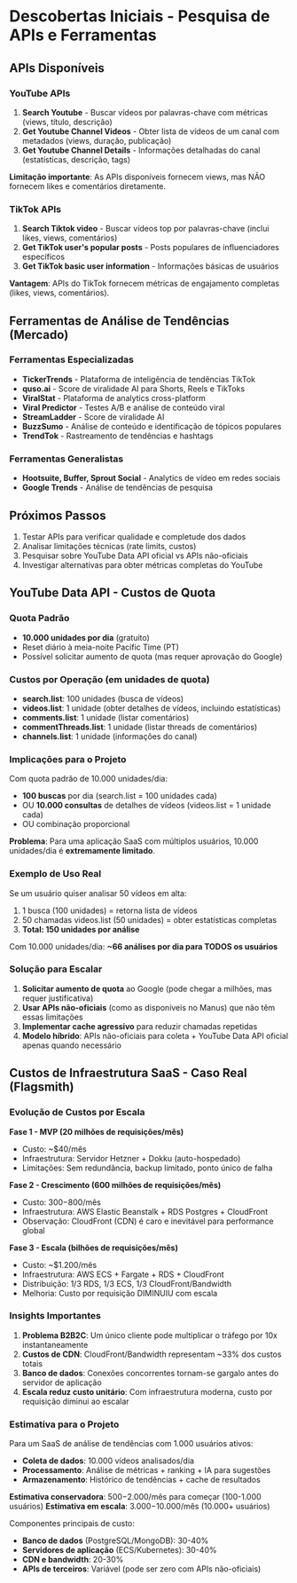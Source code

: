 # Descobertas Iniciais - Pesquisa de APIs e Ferramentas

## APIs Disponíveis

### YouTube APIs
1. **Search Youtube** - Buscar vídeos por palavras-chave com métricas (views, título, descrição)
2. **Get Youtube Channel Videos** - Obter lista de vídeos de um canal com metadados (views, duração, publicação)
3. **Get Youtube Channel Details** - Informações detalhadas do canal (estatísticas, descrição, tags)

**Limitação importante**: As APIs disponíveis fornecem views, mas NÃO fornecem likes e comentários diretamente.

### TikTok APIs
1. **Search Tiktok video** - Buscar vídeos top por palavras-chave (inclui likes, views, comentários)
2. **Get TikTok user's popular posts** - Posts populares de influenciadores específicos
3. **Get TikTok basic user information** - Informações básicas de usuários

**Vantagem**: APIs do TikTok fornecem métricas de engajamento completas (likes, views, comentários).

## Ferramentas de Análise de Tendências (Mercado)

### Ferramentas Especializadas
- **TickerTrends** - Plataforma de inteligência de tendências TikTok
- **quso.ai** - Score de viralidade AI para Shorts, Reels e TikToks
- **ViralStat** - Plataforma de analytics cross-platform
- **Viral Predictor** - Testes A/B e análise de conteúdo viral
- **StreamLadder** - Score de viralidade AI
- **BuzzSumo** - Análise de conteúdo e identificação de tópicos populares
- **TrendTok** - Rastreamento de tendências e hashtags

### Ferramentas Generalistas
- **Hootsuite, Buffer, Sprout Social** - Analytics de vídeo em redes sociais
- **Google Trends** - Análise de tendências de pesquisa

## Próximos Passos
1. Testar APIs para verificar qualidade e completude dos dados
2. Analisar limitações técnicas (rate limits, custos)
3. Pesquisar sobre YouTube Data API oficial vs APIs não-oficiais
4. Investigar alternativas para obter métricas completas do YouTube


## YouTube Data API - Custos de Quota

### Quota Padrão
- **10.000 unidades por dia** (gratuito)
- Reset diário à meia-noite Pacific Time (PT)
- Possível solicitar aumento de quota (mas requer aprovação do Google)

### Custos por Operação (em unidades de quota)
- **search.list**: 100 unidades (busca de vídeos)
- **videos.list**: 1 unidade (obter detalhes de vídeos, incluindo estatísticas)
- **comments.list**: 1 unidade (listar comentários)
- **commentThreads.list**: 1 unidade (listar threads de comentários)
- **channels.list**: 1 unidade (informações do canal)

### Implicações para o Projeto
Com quota padrão de 10.000 unidades/dia:
- **100 buscas** por dia (search.list = 100 unidades cada)
- OU **10.000 consultas** de detalhes de vídeos (videos.list = 1 unidade cada)
- OU combinação proporcional

**Problema**: Para uma aplicação SaaS com múltiplos usuários, 10.000 unidades/dia é **extremamente limitado**.

### Exemplo de Uso Real
Se um usuário quiser analisar 50 vídeos em alta:
1. 1 busca (100 unidades) = retorna lista de vídeos
2. 50 chamadas videos.list (50 unidades) = obter estatísticas completas
3. **Total: 150 unidades por análise**

Com 10.000 unidades/dia: **~66 análises por dia para TODOS os usuários**

### Solução para Escalar
1. **Solicitar aumento de quota** ao Google (pode chegar a milhões, mas requer justificativa)
2. **Usar APIs não-oficiais** (como as disponíveis no Manus) que não têm essas limitações
3. **Implementar cache agressivo** para reduzir chamadas repetidas
4. **Modelo híbrido**: APIs não-oficiais para coleta + YouTube Data API oficial apenas quando necessário


## Custos de Infraestrutura SaaS - Caso Real (Flagsmith)

### Evolução de Custos por Escala

**Fase 1 - MVP (20 milhões de requisições/mês)**
- Custo: ~$40/mês
- Infraestrutura: Servidor Hetzner + Dokku (auto-hospedado)
- Limitações: Sem redundância, backup limitado, ponto único de falha

**Fase 2 - Crescimento (600 milhões de requisições/mês)**
- Custo: $300-$800/mês
- Infraestrutura: AWS Elastic Beanstalk + RDS Postgres + CloudFront
- Observação: CloudFront (CDN) é caro e inevitável para performance global

**Fase 3 - Escala (bilhões de requisições/mês)**
- Custo: ~$1.200/mês
- Infraestrutura: AWS ECS + Fargate + RDS + CloudFront
- Distribuição: 1/3 RDS, 1/3 ECS, 1/3 CloudFront/Bandwidth
- Melhoria: Custo por requisição DIMINUIU com escala

### Insights Importantes

1. **Problema B2B2C**: Um único cliente pode multiplicar o tráfego por 10x instantaneamente
2. **Custos de CDN**: CloudFront/Bandwidth representam ~33% dos custos totais
3. **Banco de dados**: Conexões concorrentes tornam-se gargalo antes do servidor de aplicação
4. **Escala reduz custo unitário**: Com infraestrutura moderna, custo por requisição diminui ao escalar

### Estimativa para o Projeto

Para um SaaS de análise de tendências com 1.000 usuários ativos:
- **Coleta de dados**: 10.000 vídeos analisados/dia
- **Processamento**: Análise de métricas + ranking + IA para sugestões
- **Armazenamento**: Histórico de tendências + cache de resultados

**Estimativa conservadora**: $500-$2.000/mês para começar (100-1.000 usuários)
**Estimativa em escala**: $3.000-$10.000/mês (10.000+ usuários)

Componentes principais de custo:
- **Banco de dados** (PostgreSQL/MongoDB): 30-40%
- **Servidores de aplicação** (ECS/Kubernetes): 30-40%
- **CDN e bandwidth**: 20-30%
- **APIs de terceiros**: Variável (pode ser zero com APIs não-oficiais)
